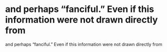 # and perhaps “fanciful.” Even if this information were not drawn directly from

and perhaps “fanciful.” Even if this information were not drawn directly from